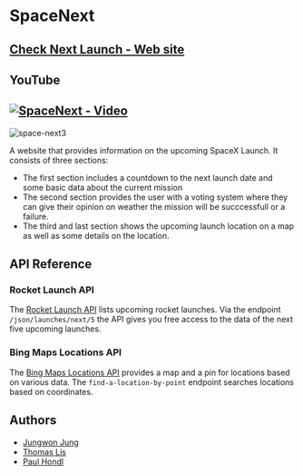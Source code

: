
# SpaceNext

## [Check Next Launch - Web site](https://stupendous-mandazi-1fbde3.netlify.app/#info-container)

## YouTube
## [![SpaceNext - Video](https://i.ytimg.com/vi/padmu6SLFe8/hqdefault.jpg)](https://youtu.be/padmu6SLFe8)



![space-next3](https://github.com/jungwonJung/Space-Next/assets/63602609/4c59f009-968b-4715-a995-5349219b1051)


A website that provides information on the upcoming SpaceX Launch. It consists of three sections:

+ The first section includes a countdown to the next launch date and some basic data about the current mission
+ The second section provides the user with a voting system where they can give their opinion on weather the mission will be succcessfull or a failure.
+ The third and last section shows the upcoming launch location on a map as well as some details on the location.

## API Reference

### Rocket Launch API 

The [Rocket Launch API](https://www.rocketlaunch.live/api) lists upcoming rocket launches.
Via the endpoint `/json/launches/next/5` the API gives you free access to the data of the next five upcoming launches.


### Bing Maps Locations API

The [Bing Maps Locations API](https://learn.microsoft.com/en-us/bingmaps/rest-services/locations/) provides a map and a pin for locations based on various data. The `find-a-location-by-point` endpoint searches locations based on coordinates.

## Authors

- [Jungwon Jung](https://github.com/jungwonJung)
- [Thomas Lis](https://github.com/13-TOMMY)
- [Paul Hondl](https://github.com/paulhondl)

